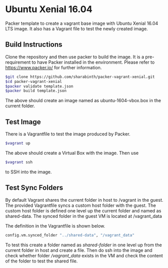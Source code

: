 # Ubuntu Xenial 16.04 
Packer template to create a vagrant base image with Ubuntu Xenial 16.04 LTS image.
It also has a Vagrant file to test the newly created image.

## Build Instructions

Clone the repository and then use packer to build the image.  It is a pre-requirement to have Packer installed in the environment.  Please refer to https://www.packer.io/ for further information.

``` bash
$git clone https://github.com/sharabinth/packer-vagrant-xenial.git
$cd packer-vagrant-xenial
$packer validate template.json
$packer build template.json
```

The above should create an image named as ubuntu-1604-vbox.box in the current folder.

## Test Image

There is a Vagrantfile to test the image produced by Packer.

``` bash
$vagrant up
```
The above should create a Virtual Box with the image.  Then use 

``` bash
$vagrant ssh
```
to SSH into the image.

## Test Sync Folders

By default Vagrant shares the current folder in host to /vagrant in the guest.
The provided Vagrantfile syncs a custom host folder with the guest.
The custom host folder is defined one level up the current folder and named as shared-data.  The synced folder in the guest VM is located at /vagrant_data

The definition in the Vagrantfile is shown below.

``` bash
config.vm.synced_folder "../shared-data", "/vagrant_data"
```

To test this create a folder named as *shared-folder* in one level up from the current folder in host and create a file.  Then do ssh into the image and check whether folder */vagrant_data* exists in the VM and check the content of the folder to test the shared file. 



